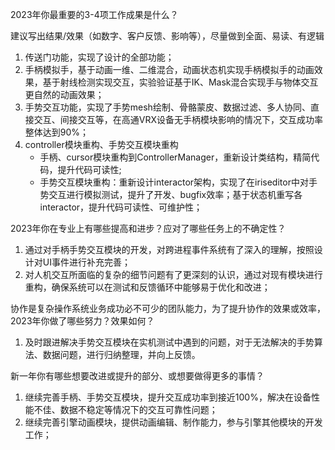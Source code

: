 2023年你最重要的3-4项工作成果是什么？

建议写出结果/效果（如数字、客户反馈、影响等），尽量做到全面、易读、有逻辑

1. 传送门功能，实现了设计的全部功能；
2. 手柄模拟手，基于动画一维、二维混合，动画状态机实现手柄模拟手的动画效果，基于射线检测实现交互，实验验证基于IK、Mask混合实现手与物体交互更自然的动画效果；
3. 手势交互功能，实现了手势mesh绘制、骨骼蒙皮、数据过滤、多人协同、直接交互、间接交互等，在高通VRX设备无手柄模块影响的情况下，交互成功率整体达到90%；
4. controller模块重构、手势交互模块重构
   - 手柄、cursor模块重构到ControllerManager，重新设计类结构，精简代码，提升代码可读性;
   - 手势交互模块重构：重新设计interactor架构，实现了在iriseditor中对手势交互进行模拟测试，提升了开发、bugfix效率；基于状态机重写各interactor，提升代码可读性、可维护性；

2023年你在专业上有哪些提高和进步？应对了哪些任务上的不确定性？

1. 通过对手柄手势交互模块的开发，对跨进程事件系统有了深入的理解，按照设计对UI事件进行补充完善；
2. 对人机交互所面临的复杂的细节问题有了更深刻的认识，通过对现有模块进行重构，确保系统可以在测试和反馈循环中能够易于优化和改进；

协作是复杂操作系统业务成功必不可少的团队能力，为了提升协作的效果或效率，2023年你做了哪些努力？效果如何？

1. 及时跟进解决手势交互模块在实机测试中遇到的问题，对于无法解决的手势算法、数据问题，进行归纳整理，并向上反馈。

新一年你有哪些想要改进或提升的部分、或想要做得更多的事情？

1. 继续完善手柄、手势交互模块，提升交互成功率到接近100%，解决在设备性能不佳、数据不稳定等情况下的交互可靠性问题；
1. 继续完善引擎动画模块，提供动画编辑、制作能力，参与引擎其他模块的开发工作；

